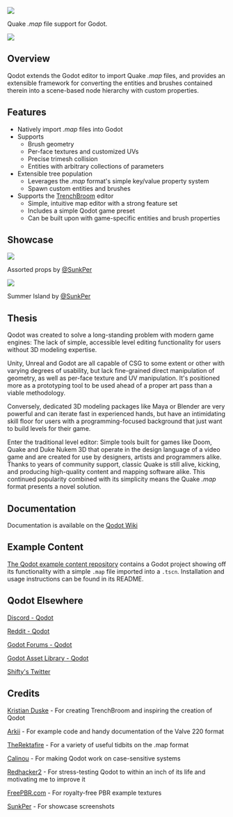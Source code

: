 ![](https://raw.githubusercontent.com/ShiftyAxel/Qodot/master/extras/graphics/qodot_logo_small.png)

Quake *.map* file support for Godot.

![](https://raw.githubusercontent.com/ShiftyAxel/Qodot/master/extras/screenshots/heading.png)

## Overview

Qodot extends the Godot editor to import Quake *.map* files, and provides an extensible framework for converting the entities and brushes contained therein into a scene-based node hierarchy with custom properties.

## Features

- Natively import *.map* files into Godot
- Supports
  - Brush geometry
  - Per-face textures and customized UVs
  - Precise trimesh collision
  - Entities with arbitrary collections of parameters
- Extensible tree population
  - Leverages the *.map* format's simple key/value property system
  - Spawn custom entities and brushes
- Supports the [TrenchBroom](#trenchbroom) editor
  - Simple, intuitive map editor with a strong feature set
  - Includes a simple Qodot game preset
  - Can be built upon with game-specific entities and brush properties

## Showcase

[![](https://raw.githubusercontent.com/ShiftyAxel/Qodot/master/extras/examples/sunkper-props-thumbnail.jpg)](https://raw.githubusercontent.com/ShiftyAxel/Qodot/master/extras/examples/sunkper-props.jpg)

Assorted props by [@SunkPer](https://twitter.com/SunkPer)

[![](https://raw.githubusercontent.com/Shfty/Qodot/master/extras/examples/sunkper-summer-island.gif)](https://cdn.discordapp.com/attachments/651209074930876416/659427504309796876/Project_Summer_Island_WIP_25.mp4)

Summer Island by [@SunkPer](https://twitter.com/SunkPer)

## Thesis

Qodot was created to solve a long-standing problem with modern game engines: The lack of simple, accessible level editing functionality for users without 3D modeling expertise.

Unity, Unreal and Godot are all capable of CSG to some extent or other with varying degrees of usability, but lack fine-grained direct manipulation of geometry, as well as per-face texture and UV manipulation. It's positioned more as a prototyping tool to be used ahead of a proper art pass than a viable methodology.

Conversely, dedicated 3D modeling packages like Maya or Blender are very powerful and can iterate fast in experienced hands, but have an intimidating skill floor for users with a programming-focused background that just want to build levels for their game.

Enter the traditional level editor: Simple tools built for games like Doom, Quake and Duke Nukem 3D that operate in the design language of a video game and are created for use by designers, artists and programmers alike. Thanks to years of community support, classic Quake is still alive, kicking, and producing high-quality content and mapping software alike. This continued popularity combined with its simplicity means the Quake *.map* format presents a novel solution.

## Documentation

Documentation is available on the [Qodot Wiki](https://github.com/ShiftyAxel/Qodot/wiki)

## Example Content

[The Qodot example content repository](https://github.com/Shfty/qodot-example) contains a Godot project showing off its functionality with a simple `.map` file imported into a `.tscn`. Installation and usage instructions can be found in its README.

## Qodot Elsewhere

[Discord - Qodot](https://discord.gg/c72WBuG)

[Reddit - Qodot](https://www.reddit.com/r/godot/comments/e41ldk/qodot_quake_map_file_support_for_godot/)

[Godot Forums - Qodot](https://godotforums.org/discussion/comment/30450#Comment_30450)

[Godot Asset Library - Qodot](https://godotengine.org/asset-library/asset/446)

[Shifty's Twitter](https://twitter.com/ShiftyAxel)

## Credits

[Kristian Duske](https://twitter.com/kristianduske) - For creating TrenchBroom and inspiring the creation of Qodot

[Arkii](https://github.com/GoomiChan) - For example code and handy documentation of the Valve 220 format

[TheRektafire](https://github.com/TheRektafire) - For a variety of useful tidbits on the .map format

[Calinou](https://github.com/Calinou) - For making Qodot work on case-sensitive systems

[Redhacker2](https://github.com/donovan1212) - For stress-testing Qodot to within an inch of its life and motivating me to improve it

[FreePBR.com](https://freepbr.com) - For royalty-free PBR example textures

[SunkPer](https://twitter.com/SunkPer) - For showcase screenshots
